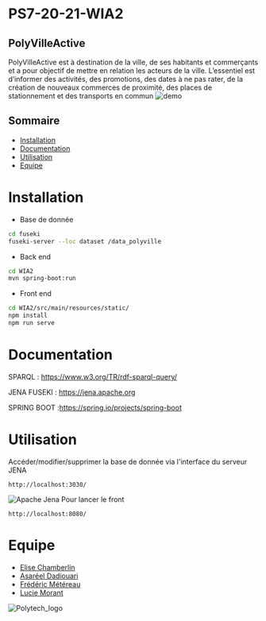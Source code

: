 # PS7-20-21-WIA2

## PolyVilleActive

PolyVilleActive est à destination de la ville, de ses habitants et commerçants et a pour objectif de  mettre  en  relation  les  acteurs  de  la  ville.  L’essentiel  est  d’informer  des  activités,  des promotions, des dates à ne pas rater, de la création de nouveaux commerces de proximité, des places de stationnement et des transports en commun
![demo](https://i.imgur.com/gFaonJH.gif)

## Sommaire
- [Installation](#Installation)
- [Documentation](#Documentation)
- [Utilisation](#Utilisation)
- [Equipe](#Equipe)

# Installation

- Base de donnée

```bash
cd fuseki
fuseki-server --loc dataset /data_polyville
```

- Back end

```bash
cd WIA2
mvn spring-boot:run
```

- Front end

```bash
cd WIA2/src/main/resources/static/
npm install
npm run serve
```

# Documentation
SPARQL : https://www.w3.org/TR/rdf-sparql-query/

JENA FUSEKI : https://jena.apache.org

SPRING BOOT :https://spring.io/projects/spring-boot

# Utilisation
Accéder/modifier/supprimer la base de donnée via l'interface du serveur JENA
```url
http://localhost:3030/
```
![Apache Jena](https://i.imgur.com/gTLrqzy.png)
Pour lancer le front
```url
http://localhost:8080/
```


# Equipe
- [Elise Chamberlin](https://github.com/Elise-Chamberlin)
- [Asaréel Dadiouari](https://github.com/AsareelDadiouari)
- [Frédéric Météreau](https://github.com/MetereauFrederic)
- [Lucie Morant](https://github.com/LucieMorant)

![Polytech_logo](http://unice.fr/polytechnice/fr/contenus-riches/images/logos/logo-uns-pns)
